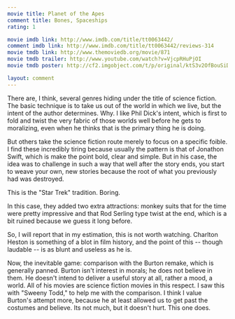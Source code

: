 ```yaml
---
movie title: Planet of the Apes
comment title: Bones, Spaceships
rating: 1

movie imdb link: http://www.imdb.com/title/tt0063442/
comment imdb link: http://www.imdb.com/title/tt0063442/reviews-314
movie tmdb link: http://www.themoviedb.org/movie/871
movie tmdb trailer: http://www.youtube.com/watch?v=VjcpRHuPjOI
movie tmdb poster: http://cf2.imgobject.com/t/p/original/ktS3v2OfBouSiDDA3tQsrjidt5i.jpg

layout: comment
---
```


There are, I think, several genres hiding under the title of science fiction. The basic technique is to take us out of the world in which we live, but the intent of the author determines. Why. I like Phil Dick's intent, which is first to fold and twist the very fabric of those worlds well before he gets to moralizing, even when he thinks that is the primary thing he is doing.

But others take the science fiction route merely to focus on a specific foible. I find these incredibly tiring because usually the pattern is that of Jonathon Swift, which is make the point bold, clear and simple. But in his case, the idea was to challenge in such a way that well after the story ends, you start to weave your own, new stories because the root of what you previously had was destroyed.

This is the "Star Trek" tradition. Boring.

In this case, they added two extra attractions: monkey suits that for the time were pretty impressive and that Rod Serling type twist at the end, which is a bit ruined because we guess it long before.

So, I will report that in my estimation, this is not worth watching. Charlton Heston is something of a blot in film history, and the point of this -- though laudable -- is as blunt and useless as he is.

Now, the inevitable game: comparison with the Burton remake, which is generally panned. Burton isn't interest in morals; he does not believe in them. He doesn't intend to deliver a useful story at all, rather a mood, a world. All of his movies are science fiction movies in this respect. I saw this with "Sweeny Todd," to help me with the comparison. I think I value Burton's attempt more, because he at least allowed us to get past the costumes and believe. Its not much, but it doesn't hurt. This one does.